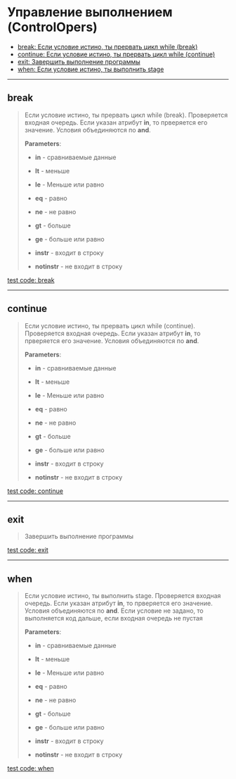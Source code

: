 # Управление выполнением (ControlOpers)

- [break: Если условие истино, ты прервать цикл while (break)](#break)
- [continue: Если условие истино, ты прервать цикл while (continue)](#continue)
- [exit: Завершить выполнение программы](#exit)
- [when: Если условие истино, ты выполнить stage](#when)

---

## **break**

>
> Если условие истино, ты прервать цикл while (break). Проверяется входная очередь. Если указан атрибут **in**, то прверяется его значение. Условия объединяются по **and**.
>
> **Parameters**:
>
> - **in** - сравниваемые данные
>
> - **lt** - меньше
>
> - **le** - Меньше или равно
>
> - **eq** - равно
>
> - **ne** - не равно
>
> - **gt** - больше
>
> - **ge** - больше или равно
>
> - **instr** - входит в строку
>
> - **notinstr** - не входит в строку

[test code: break](/tests/main/test_break.py)

---

## **continue**

>
> Если условие истино, ты прервать цикл while (continue). Проверяется входная очередь. Если указан атрибут **in**, то прверяется его значение. Условия объединяются по **and**.
>
> **Parameters**:
>
> - **in** - сравниваемые данные
>
> - **lt** - меньше
>
> - **le** - Меньше или равно
>
> - **eq** - равно
>
> - **ne** - не равно
>
> - **gt** - больше
>
> - **ge** - больше или равно
>
> - **instr** - входит в строку
>
> - **notinstr** - не входит в строку

[test code: continue](/tests/main/test_continue.py)

---

## **exit**

>
> Завершить выполнение программы

[test code: exit](/tests/main/test_exit.py)

---

## **when**

>
> Если условие истино, ты выполнить stage. Проверяется входная очередь. Если указан атрибут **in**, то прверяется его значение. Условия объединяются по **and**. Если условие не задано, то выполняется код дальше, если входная очередь не пустая
>
> **Parameters**:
>
> - **in** - сравниваемые данные
>
> - **lt** - меньше
>
> - **le** - Меньше или равно
>
> - **eq** - равно
>
> - **ne** - не равно
>
> - **gt** - больше
>
> - **ge** - больше или равно
>
> - **instr** - входит в строку
>
> - **notinstr** - не входит в строку

[test code: when](/tests/main/test_when.py)
